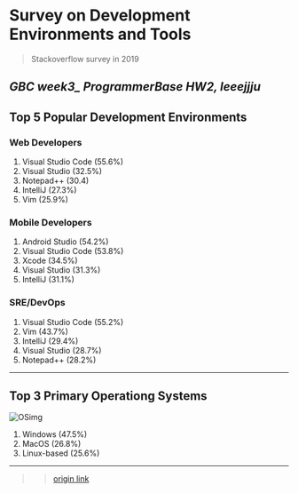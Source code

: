 # Survey on Development Environments and Tools 
>Stackoverflow survey in 2019


*GBC week3_ ProgrammerBase HW2, leeejjju*
---

## Top 5 Popular Development Environments



### Web Developers


1. Visual Studio Code (55.6%)
2. Visual Studio (32.5%)
3. Notepad++ (30.4)
4. IntelliJ (27.3%)
5. Vim (25.9%)


### Mobile Developers


1. Android Studio (54.2%)
2. Visual Studio Code (53.8%)
3. Xcode (34.5%)
4. Visual Studio (31.3%)
5. IntelliJ (31.1%)


### SRE/DevOps


1. Visual Studio Code (55.2%)
2. Vim (43.7%)
3. IntelliJ (29.4%)
4. Visual Studio (28.7%)
5. Notepad++ (28.2%)


---


## Top 3 Primary Operationg Systems
![OSimg](https://joohyung.kim/linux-windows-mac-comparison/)

1. Windows (47.5%)
2. MacOS (26.8%)
3. Linux-based (25.6%)


---


>> [origin link](https://insights.stackoverflow.com/survey/2019#development-environments-and-tools)

